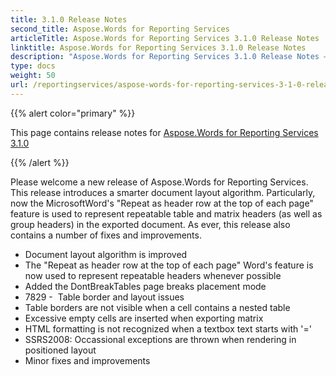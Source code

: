 ```yaml
---
title: 3.1.0 Release Notes
second_title: Aspose.Words for Reporting Services
articleTitle: Aspose.Words for Reporting Services 3.1.0 Release Notes
linktitle: Aspose.Words for Reporting Services 3.1.0 Release Notes
description: "Aspose.Words for Reporting Services 3.1.0 Release Notes – the latest updates and fixes."
type: docs
weight: 50
url: /reportingservices/aspose-words-for-reporting-services-3-1-0-release-notes/
---
```


{{% alert color="primary" %}}

This page contains release notes for [Aspose.Words for Reporting Services 3.1.0](https://downloads.aspose.com/words/reportingservices/new-releases/aspose.words-for-reporting-services-3.1.0/)

{{% /alert %}}

Please welcome a new release of Aspose.Words for Reporting Services. This release introduces a smarter document layout algorithm. Particularly, now the MicrosoftWord's "Repeat as header row at the top of each page"  feature is used to represent repeatable table and matrix headers (as well as group headers) in the exported document. As ever, this release also contains a number of fixes and improvements.

- Document layout algorithm is improved
- The "Repeat as header row at the top of each page" Word's feature is now used to represent repeatable headers whenever possible
- Added the DontBreakTables page breaks placement mode
- 7829 -  Table border and layout issues
- Table borders are not visible when a cell contains a nested table
- Excessive empty cells are inserted when exporting matrix
- HTML formatting is not recognized when a textbox text starts with '='
- SSRS2008: Occassional exceptions are thrown when rendering in positioned layout
- Minor fixes and improvements
